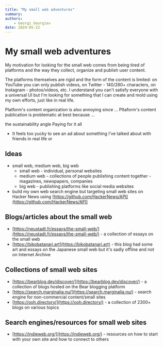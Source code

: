 ```yaml
---
title: "My small web adventures"
summary:
authors:
    - Georgi Georgiev
date: 2024-05-22
---
```


# My small web adventures

My motivation for looking for the small web comes from being tired of platforms and the way they collect, organize and publish user content. 

The platforms themselves are rigid and the form of the content is limited: on YouTube you can only publish videos, on Twitter - 140/280+ characters, on Instagram - photos/videos, etc. I understand you can't satisfy everyone with a universal UI but I'm looking for something that I can create and mold using my own efforts, just like in real life.

Platform's content organization is also annoying since ...
Pltaform's content publication is problematic at best because ...

the sustainability angle
Paying for it all
- It feels too yucky to see an ad about something I've talked about with friends in real life or 

## Ideas
- small web, medium web, big web
    - small web - individual, personal websites
    - medium web - collections of people publishing content together - magazines, newspapers, companies
    - big web - publishing platforms like social media websites
- build my own web search engine but targeting small web sites on Hacker News using [https://github.com/HackerNews/API](https://github.com/HackerNews/API)

## Blogs/articles about the small web
- [https://neustadt.fr/essays/the-small-web/](https://neustadt.fr/essays/the-small-web/) - a collection of essays on the small web
- [https://bikobatanari.art](https://bikobatanari.art) - this blog had some art and essays on the Japanese small web but it's sadly offline and not on Internet Archive 

## Collections of small web sites
- [https://bearblog.dev/discover/](https://bearblog.dev/discover/) - a collection of blogs hosted on the Bear blogging platform
- [https://search.marginalia.nu/](https://search.marginalia.nu/) - search engine for non-commercial content/small sites
- [https://ooh.directory/](https://ooh.directory/) - a collection of 2300+ blogs on various topics

## Search engines/resources for small web sites
- [https://indieweb.org/](https://indieweb.org/) - resources on how to start with your own site and how to connect to others